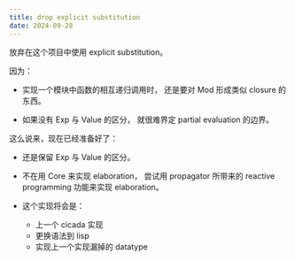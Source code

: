 ```yaml
---
title: drop explicit substitution
date: 2024-09-28
---
```


放弃在这个项目中使用 explicit substitution。

因为：

- 实现一个模块中函数的相互递归调用时，
  还是要对 Mod 形成类似 closure 的东西。

- 如果没有 Exp 与 Value 的区分，
  就很难界定 partial evaluation 的边界。

这么说来，现在已经准备好了：

- 还是保留 Exp 与 Value 的区分。

- 不在用 Core 来实现 elaboration，
  尝试用 propagator 所带来的
  reactive programming 功能来实现 elaboration。

- 这个实现将会是：
  - 上一个 cicada 实现
  - 更换语法到 lisp
  - 实现上一个实现漏掉的 datatype

